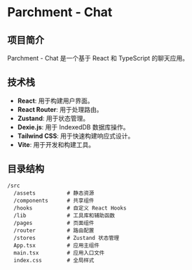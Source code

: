 # Parchment - Chat

## 项目简介

Parchment - Chat 是一个基于 React 和 TypeScript 的聊天应用。

## 技术栈

- **React**: 用于构建用户界面。
- **React Router**: 用于处理路由。
- **Zustand**: 用于状态管理。
- **Dexie.js**: 用于 IndexedDB 数据库操作。
- **Tailwind CSS**: 用于快速构建响应式设计。
- **Vite**: 用于开发和构建工具。

## 目录结构

```
/src
  /assets          # 静态资源
  /components      # 共享组件
  /hooks           # 自定义 React Hooks
  /lib             # 工具库和辅助函数
  /pages           # 页面组件
  /router          # 路由配置
  /stores          # Zustand 状态管理
  App.tsx          # 应用主组件
  main.tsx         # 应用入口文件
  index.css        # 全局样式
```

